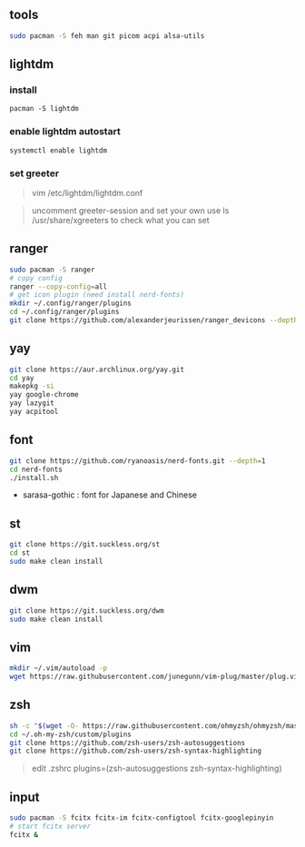 ## tools
```bash
sudo pacman -S feh man git picom acpi alsa-utils
```

## lightdm

### install

```shell
pacman -S lightdm
```

### enable lightdm autostart

```shell
systemctl enable lightdm
```

### set greeter

> vim /etc/lightdm/lightdm.conf

> uncomment greeter-session and set your own
> use ls /usr/share/xgreeters to check what you can set

## ranger

```bash
sudo pacman -S ranger
# copy config
ranger --copy-config=all
# get icon plugin (need install nerd-fonts)
mkdir ~/.config/ranger/plugins
cd ~/.config/ranger/plugins
git clone https://github.com/alexanderjeurissen/ranger_devicons --depth=1
```

## yay
```bash
git clone https://aur.archlinux.org/yay.git
cd yay
makepkg -si
yay google-chrome
yay lazygit
yay acpitool
```

## font
```bash
git clone https://github.com/ryanoasis/nerd-fonts.git --depth=1
cd nerd-fonts
./install.sh
```
- sarasa-gothic : font for Japanese and Chinese

## st
```bash
git clone https://git.suckless.org/st
cd st
sudo make clean install
```

## dwm
```bash
git clone https://git.suckless.org/dwm
sudo make clean install
```

## vim
```bash
mkdir ~/.vim/autoload -p
wget https://raw.githubusercontent.com/junegunn/vim-plug/master/plug.vim

```

## zsh

```bash
sh -c "$(wget -O- https://raw.githubusercontent.com/ohmyzsh/ohmyzsh/master/tools/install.sh)"
cd ~/.oh-my-zsh/custom/plugins
git clone https://github.com/zsh-users/zsh-autosuggestions
git clone https://github.com/zsh-users/zsh-syntax-highlighting
```

> edit .zshrc
plugins=(zsh-autosuggestions zsh-syntax-highlighting)


## input
```bash
sudo pacman -S fcitx fcitx-im fcitx-configtool fcitx-googlepinyin
# start fcitx server
fcitx &
```

